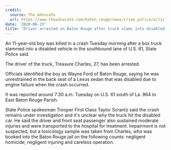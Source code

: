 ```yaml
---
credit:
  source: The Advocate
  url: https://www.theadvocate.com/baton_rouge/news/crime_police/article_671449bc-b59b-11ea-9edf-bf177e4eb53f.html
date: '2020-06-23'
title: "Driver arrested in Baton Rouge after truck slams into disabled car, killing child in back seat"
---
```

An 11-year-old boy was killed in a crash Tuesday morning after a box truck slammed into a disabled vehicle in the southbound lane of U.S. 61, State Police said.

The driver of the truck, Treasure Charles, 27, has been arrested.

Officials identified the boy as Wayne Ford of Baton Rouge, saying he was unrestrained in the back seat of a Lexus sedan that was disabled due to engine failure when the crash occurred.

It was reported around 7:30 a.m. Tuesday on U.S. 61 south of La. 964 in East Baton Rouge Parish.

State Police spokesman Trooper First Class Taylor Scrantz said the crash remains under investigation and it's unclear why the truck hit the disabled car. He said the driver and front seat passenger also sustained moderate injuries and were transported to the hospital for treatment.
Impairment is not suspected, but a toxicology sample was taken from Charles, who was booked into the Baton Rouge jail on the following counts: negligent homicide, negligent injuring and careless operation.
